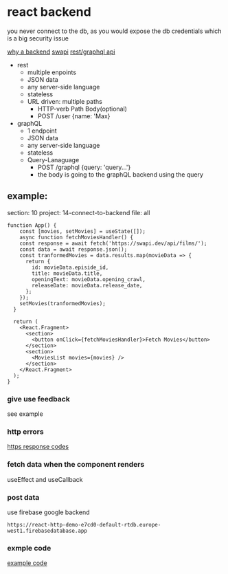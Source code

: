 # react backend

you never connect to the db, as you would expose the db credentials which is a big security issue

[why a backend](https://academind.com/tutorials/hide-javascript-code)
[swapi](https://swapi.dev/)
[rest/graphql api](https://www.youtube.com/watch?v=PeAOEAmR0D0)
- rest
  - multiple enpoints
  - JSON data
  - any server-side language
  - stateless
  - URL driven: multiple paths
    - HTTP-verb Path Body(optional)
    - POST /user {name: 'Max}
- graphQL
  - 1 endpoint
  - JSON data
  - any server-side language
  - stateless
  - Query-Lanaguage
    - POST /graphql {query: 'query...'}
    - the body is going to the graphQL backend using the query


## example:

section: 10
project: 14-connect-to-backend
file: all

```
function App() {
    const [movies, setMovies] = useState([]);
    async function fetchMoviesHandler() {
    const response = await fetch('https://swapi.dev/api/films/');
    const data = await response.json();
    const tranformedMovies = data.results.map(movieData => {
      return {
        id: movieData.episide_id,
        title: movieData.title,
        openingText: movieData.opening_crawl,
        releaseDate: movieData.release_date,
      };
    });
    setMovies(tranformedMovies);
  }

  return (
    <React.Fragment>
      <section>
        <button onClick={fetchMoviesHandler}>Fetch Movies</button>
      </section>
      <section>
        <MoviesList movies={movies} />
      </section>
    </React.Fragment>
  );
}

```

### give use feedback

see example

### http errors

[https response codes](https://developer.mozilla.org/en-US/docs/Web/HTTP/Status)

### fetch data when the component renders

useEffect and useCallback

### post data

use firebase google backend

```
https://react-http-demo-e7cd0-default-rtdb.europe-west1.firebasedatabase.app
```

### exmple code

[example code](https://github.com/academind/react-complete-guide-code/tree/14-sending-http-requests)